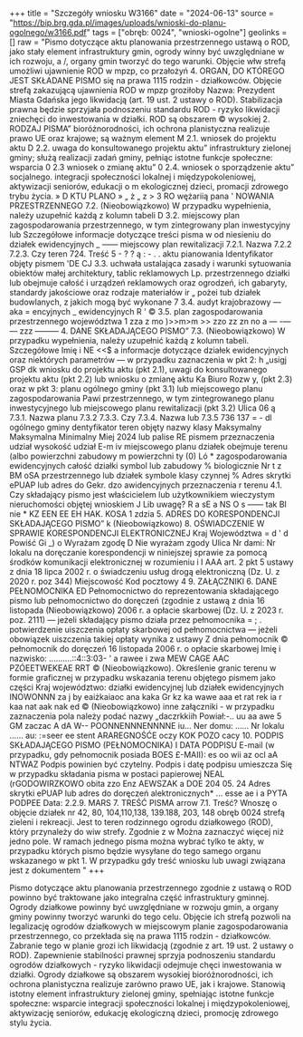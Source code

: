 +++
title = "Szczegóły wniosku W3166"
date = "2024-06-13"
source = "https://bip.brg.gda.pl/images/uploads/wnioski-do-planu-ogolnego/w3166.pdf"
tags = ["obręb: 0024", "wnioski-ogolne"]
geolinks = []
raw = "Pismo dotyczące aktu planowania przestrzennego ustawą o ROD, jako stały element infrastruktury gmin, ogrody winny być uwzględniane w ich rozwoju, a /, organy gmin tworzyć do tego warunki. Objęcie włw strefą umożliwi ujawnienie ROD w mpzp, co przałożyń 4. ORGAN, DO KTÓREGO JEST SKŁADANE PISMO się na prawa 1115 rodzin - działkowców. Objęcie strefą zakazującą ujawnienia ROD w mpzp groziłoby Nazwa: Prezydent Miasta Gdańska jego likwidacją (art. 19 ust. 2 ustawy o ROD). Stabilizacja prawna będzie sprzyjała podnoszeniu standardu ROD - ryzyko likwidacji zniechęci do inwestowania w działki. ROD są obszarem © wysokiej 2. RODZAJ PISMA” bioróżnorodności, ich ochrona planistyczna realizuje prawo UE oraz krajowe; są ważnym element M 2.1. wniosek do projektu aktu D 2.2. uwaga do konsultowanego projektu aktu” infrastruktury zielonej gminy; służą realizacji zadań gminy, pełniąc istotne funkcje społeczne: wsparcia 0 2.3 wniosek o zmianę aktu” 0 2.4. wniosek o sporządzenie aktu” socjalnego. integracji społeczności lokalnej i międzypokoleniowej, aktywizacji seniorów, edukacji o m ekologicznej dzieci, promacji zdrowego trybu życia. » D KTU PLANO » „ ż „ z > 3 RO wężariią pana ' NOWANIA PRZESTRZENNEGO 7.2. (Nieobowiązkowo) W przypadku wypełnienia, należy uzupełnić każdą z kolumn tabeli D 3.2. miejscowy plan zagospodarowania przestrzennego, w tym zintegrowany plan inwestycyjny lub Szczegółowe informacje dotyczące treści pisma w od niesieniu do działek ewidencyjnych _  _——_ miejscowy plan rewitalizacji 7.2.1. Nazwa 7.2.2 7.2.3. Czy teren  724. Treść 5 - ? ? ą : - . . aktu pianowania Identyfikator objęty pismem 'DE  CJ 3.3. uchwała ustalająca zasady i warunki sytuowania obiektów małej architektury, tablic reklamowych Lp.  przestrzennego  działki lub obejmuje całość  i urządzeń reklamowych oraz ogrodzeń, ich gabaryty, standardy jakościowe oraz rodzaje materiałów  ir „ pożei tub działek  budowlanych, z jakich mogą być wykonane 7 3.4. audyt krajobrazowy — aka = encyjnych _ ewidencyjnych  R ' © 3.5. plan zagospodarowania przestrzennego województwa  1     zza z mo )>>m>m >> zzo zz zn no  a — -— — zzz ——— 4. DANE SKŁADAJĄCEGO PISMO” 7.3. (Nieobowiązkowo) W przypadku wypełnienia, należy uzupełnić każdą z kolumn tabeli. Szczegółowe Imię i NE <<$ a informacje dotyczące działek ewidencyjnych oraz niektórych parametrów — w przypadku zaznaczenia w pkt 2: h „usigj GSP dk  wniosku do projektu aktu (pkt 2.1), uwagi do konsultowanego projektu aktu (pkt 2.2) lub wniosku o zmianę aktu Ka Biuro Rozw y, (pkt 2.3) oraz w pkt 3: planu ogólnego gminy (pkt 3.1) lub miejscowego planu zagospodarowania Pawi  przestrzennego, w tym zintegrowanego planu inwestycyjnego lub miejscowego planu rewitalizacji (pkt 3.2) Ulica 06  ą   7.3.1. Nazwa planu  7.3.2  7.3.3. Czy  7.3.4. Nazwa lub  7.3.5 736 137  = - dl   ogólnego gminy dentyfikator teren objęty nazwy klasy  Maksymalny Maksymalna Minimalny  Miej 2024   lub palise RE  pismem  przeznaczenia  udział  wysokość  udział  E-m  iv  miejscowego planu  działek  obejmuje terenu (albo powierzchni zabudowy m powierzchni ty (0) Ló * zagospodarowania  ewidencyjnych  całość działki  symbol lub zabudowy %   biologicznie Nr t z BM oSA   przestrzennego lub działek symbole klasy czynnej %  Adres skrytki ePUAP lub adres do Gekr. dzo    awidencyjnych  przeznaczenia    r terenu   4.1. Czy składający pismo jest właścicielem lub użytkownikiem wieczystym nieruchomości objętej wnioskiem J      Lib uwagę? R a sE a NS O s —— tak BI nie *     KZ EEN  EE EH HAK. KOSA 1 zdzia 5. ADRES DO KORESPONDENCJI SKŁADAJĄCEGO PISMO” k (Nieobowiązkowo)  8. OŚWIADCZENIE W SPRAWIE KORESPONDENCJI ELEKTRONICZNEJ Kraj Województwa = d ' d Powiść Gi _) o Wyrażam zgodę D Nie wyrażam zgody Ulica Nr dami: Nr lokalu na doręczanie korespondencji w niniejszej sprawie za pomocą środków komunikacji elektronicznej w rozumieniu i I AAA art. 2 pkt 5 ustawy z dnia 18 lipca 2002 r. o świadczeniu usług drogą elektroniczną (Dz. U. z 2020 r. poz 344) Miejscowość Kod pocztowy 4 9. ZAŁĄCZNIKI 6. DANE PEŁNOMOCNIKA ED Pełnomocnictwo do reprezentowania składającego pismo lub pełnomocnictwo do doręczeń (zgodnie z ustawą z dnia 16 listopada (Nieobowiązkowo) 2006 r. a opłacie skarbowej (Dz. U. z 2023 r. poz. 2111) — jeżeli składający pismo działa przez pełnomocnika  = ; . potwierdzenie uiszczenia opłaty skarbowej od pełnomocnictwa — jeżeli obowiązek uiszczenia takiej opłaty wynika z ustawy Z dnia  pełnomocnik © pełnomocnik do doręczeń 16 listopada 2006 r. o opłacie skarbowej Imię i nazwisko: ..........::4::3:03- ' a rawee i zwa MEW CAGE AAC PZÓEETWEKEAE RRT ©  (Nieobowiązkowo). Określenie granic terenu w formie graficznej w przypadku wskazania terenu objętego pismem jako części Kraj województwo: działki ewidencyjnej lub działek ewidencyjnych INOWONNN za j by eaiżkaiaoc ana kaka Gr kz ka wawe aaa et rat rek ia r kaa nat aak nak ed © (Nieobowiązkowo) inne załączniki - w przypadku zaznaczenia pola należy podać nazwy „daczrkkiih Powiał:-.. uu aa awe 5 GM zaczac A dA W-- POONNENNNENNNNE iu... Ner domu: ...... Nr lokalu ...... au: :=seer ee stent ARAREGNOŚĆE oczy KOK POZO cacy 10. PODPIS SKŁADAJĄCEGO PISMO (PEŁNOMOCNIKA) I DATA PODPISU E-mail (w przypadku, gdy pełnomocnik posiada BOES £-MAII): es oo wii az ocl aA NTWAZ Podpis powinien być czytelny. Podpis i datę podpisu umieszcza Się w przypadku składania pisma w postaci papierowej NEAL (rGODOWIRZKOWO obita zzo Enz AEWSZAK a DOE 204 05. 24 Adres skrytki ePUAP lub adres do doręczeń alektronicznych* ... esse ae i a PYTA PODPEE Data: 2.2.9. MARS 7. TREŚĆ PISMA arrow 7.1. Treść? Wnoszę o objęcie działek nr 42, 80, 104,110,138, 139.188, 203, 148 obręb 0024 strefą zieleni i rekreacji. Jest to teren rodzinnego ogrodu działkowego (ROD), który przynależy do wiw strefy. Zgodnie z w Można zaznaczyć więcej niż jedno pole. W ramach jednego pisma można wybrać tylko te akty, w przypadku których pismo będzie wysyłane do tego samego organu wskazanego w pkt 1. W przypadku gdy treść wniosku lub uwagi związana jest z dokumentem "
+++

Pismo dotyczące aktu planowania przestrzennego zgodnie z ustawą o ROD powinno być traktowane jako integralna część infrastruktury gminnej. Ogrody działkowe powinny być uwzględniane w rozwoju gmin, a organy gminy powinny tworzyć warunki do tego celu. Objęcie ich strefą pozwoli na legalizację ogrodów działkowych w miejscowym planie zagospodarowania przestrzennego, co przekłada się na prawa 1115 rodzin - działkowców. Zabranie tego w planie grozi ich likwidacją (zgodnie z art. 19 ust. 2 ustawy o ROD). Zapewnienie stabilności prawnej sprzyja podnoszeniu standardu ogrodów działkowych - ryzyko likwidacji odejmuje chęci inwestowania w działki. Ogrody działkowe są obszarem wysokiej bioróżnorodności, ich ochrona planistyczna realizuje zarówno prawo UE, jak i krajowe. Stanowią istotny element infrastruktury zielonej gminy, spełniając istotne funkcje społeczne: wsparcie integracji społeczności lokalnej i międzypokoleniowej, aktywizację seniorów, edukację ekologiczną dzieci, promocję zdrowego stylu życia.


